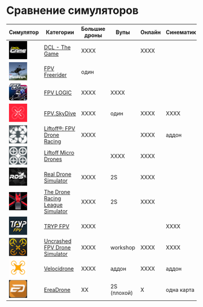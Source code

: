 # Сравнение симуляторов

|Симулятор |  Категории                          | Большие дроны | Вупы   | Онлайн | Синематик | На телефон |
|-|------------------------------------------------|---------------|--------|--------|-----------|------------|
|![](DCL_Icon.png) | [DCL - The Game](DCL_-_The_Game.md)            |     XXXX      |        |  XXXX  |           |            |
|![](FreeRider_icon.png)| [FPV Freerider](FPV_Freerider.md)              |     один      |        |        |           |  Android   |
|![](FPV_LOGIC_icon.png)| [FPV LOGIC](FPV_LOGIC.md)                      |     XXXX      | XXXX   |        |           |            |
|![](FPV.SkyDive_icon.png)| [FPV.SkyDive](FPV_SkyDive.md)                  |     XXXX      | один   |  XXXX  |    XXXX   |   [iOS](https://apps.apple.com/us/app/orqa-fpv-skydive/id1577007626)      |
|![](Liftoff_icon.png)| [Liftoff®: FPV Drone Racing](Liftoff.md)       |     XXXX      |        |  XXXX  |   аддон   |            |
|![](Liftoff_MD_icon.png) | [Liftoff Micro Drones](Liftoff_Microdrones.md) |               | XXXX   |  XXXX  |           |            |
|![](RDC_icon.png)| [Real Drone Simulator](Real_Drone_Simulator.md)|     XXXX      |  2S    |  XXXX  |           |  Android   |
|![](DRL_icon.png)| [The Drone Racing League Simulator](DRL.md)    |     XXXX      |  2S    |  XXXX  |           |            |
|![](TRYP_FPV_icon.png)| [TRYP FPV](TRYP_FPV.md)                        |     XXXX      |        |        |    XXXX   |            |
|![](Uncrashed_icon.png)| [Uncrashed  FPV Drone Simulator](Uncrashed.md) |     XXXX      |workshop|  XXXX  |    XXXX   |            |
|![](Velocidrone_icon.png)| [Velocidrone](Velocidrone.md)                  |     XXXX      | аддон  |  XXXX  |    аддон  |  Android / [iOS](https://apps.apple.com/us/app/velocidrone/id1612444734)   |
|![](EreaDrone_icon.png)| [EreaDrone](EreaDrone.md)                  |     XX      | 2S (плохой)  |  X  | одна карта  |     |
